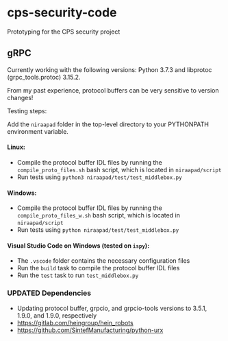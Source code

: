 # cps-security-code
Prototyping for the CPS security project

## gRPC

Currently working with the following versions: Python 3.7.3 and libprotoc (grpc_tools.protoc) 3.15.2.

From my past experience, protocol buffers can be very sensitive to version changes!

Testing steps:

Add the `niraapad` folder in the top-level directory to your PYTHONPATH environment variable.

#### Linux:
* Compile the protocol buffer IDL files by running the  `compile_proto_files.sh` bash script, which is located in `niraapad/script`
* Run tests using `python3 niraapad/test/test_middlebox.py`

#### Windows:
* Compile the protocol buffer IDL files by running the  `compile_proto_files_w.sh` bash script, which is located in `niraapad/script`
* Run tests using `python niraapad/test/test_middlebox.py`

#### Visual Studio Code on Windows (tested on `ispy`):
* The `.vscode` folder contains the necessary configuration files
* Run the `build` task to compile  the protocol buffer IDL files
* Run the `test` task to run `test_middlebox.py`

### UPDATED Dependencies
* Updating protocol buffer, grpcio, and grpcio-tools versions to 3.5.1, 1.9.0, and 1.9.0, respectively
* https://gitlab.com/heingroup/hein_robots
* https://github.com/SintefManufacturing/python-urx
